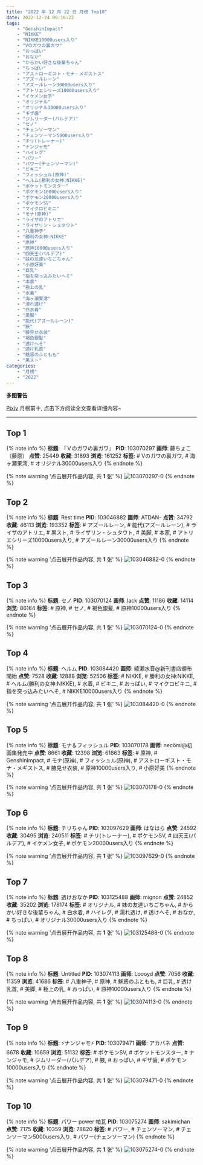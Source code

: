 ```yaml
---
title: "2022 年 12 月 22 日 月榜 Top10"
date: 2022-12-24 06:16:22
tags:
    - "GenshinImpact"
    - "NIKKE"
    - "NIKKE10000users入り"
    - "Vのガワの裏ガワ"
    - "おっぱい"
    - "おなか"
    - "からかい好きな後輩ちゃん"
    - "ちっぱい"
    - "アストローギスト・モナ・メギストス"
    - "アズールレーン"
    - "アズールレーン30000users入り"
    - "アトリエシリーズ10000users入り"
    - "イケメン女子"
    - "オリジナル"
    - "オリジナル30000users入り"
    - "ギザ歯"
    - "ジムリーダー(パルデア)"
    - "セノ"
    - "チェンソーマン"
    - "チェンソーマン5000users入り"
    - "チリ(トレーナー)"
    - "ナンジャモ"
    - "ハイレグ"
    - "パワー"
    - "パワー(チェンソーマン)"
    - "ビキニ"
    - "フィッシュル(原神)"
    - "ヘルム(勝利の女神:NIKKE)"
    - "ポケットモンスター"
    - "ポケモン10000users入り"
    - "ポケモン20000users入り"
    - "ポケモンSV"
    - "マイクロビキニ"
    - "モナ(原神)"
    - "ライザのアトリエ"
    - "ライザリン・シュタウト"
    - "八重神子"
    - "勝利の女神:NIKKE"
    - "原神"
    - "原神10000users入り"
    - "四天王(パルデア)"
    - "妹の友達いちごちゃん"
    - "小原好美"
    - "巨乳"
    - "指を突っ込みたいへそ"
    - "本家"
    - "極上の乳"
    - "水着"
    - "海ヶ瀬果澪"
    - "濡れ透け"
    - "白水着"
    - "美脚"
    - "能代(アズールレーン)"
    - "腋"
    - "腋見せ衣装"
    - "褐色銀髪"
    - "透けへそ"
    - "透け乳首"
    - "魅惑のふともも"
    - "黒スト"
categories:
    - "月榜"
    - "2022"
---
```


<i class="fa fa-triangle-exclamation"></i>**多图警告**<i class="fa fa-triangle-exclamation"></i>

[Pixiv](https://www.pixiv.net/) 月榜前十, 点击下方阅读全文查看详细内容~

<!-- more -->

---

## Top 1

{% note info %}
**标题**: 『Ｖのガワの裏ガワ』
**PID**: 103070297 **画师**: 藤ちょこ（藤原）
**点赞**: 25449 **收藏**: 31893 **浏览**: 161252
**标签**: # Vのガワの裏ガワ, # 海ヶ瀬果澪, # オリジナル30000users入り
{% endnote %}

{% note warning '点击展开作品内容, 共 **1** 张' %}
![103070297-0](https://i.pixiv.re/img-original/img/2022/11/25/00/00/41/103070297_p0.png)
{% endnote %}

## Top 2

{% note info %}
**标题**: Rest time
**PID**: 103046882 **画师**: ATDAN-
**点赞**: 34792 **收藏**: 46113 **浏览**: 193352
**标签**: # アズールレーン, # 能代(アズールレーン), # ライザのアトリエ, # 黒スト, # ライザリン・シュタウト, # 美脚, # 本家, # アトリエシリーズ10000users入り, # アズールレーン30000users入り
{% endnote %}

{% note warning '点击展开作品内容, 共 **1** 张' %}
![103046882-0](https://i.pixiv.re/img-original/img/2022/11/24/01/49/54/103046882_p0.jpg)
{% endnote %}

## Top 3

{% note info %}
**标题**: セノ
**PID**: 103070124 **画师**: lack
**点赞**: 11186 **收藏**: 14114 **浏览**: 86164
**标签**: # 原神, # セノ, # 褐色銀髪, # 原神10000users入り
{% endnote %}

{% note warning '点击展开作品内容, 共 **1** 张' %}
![103070124-0](https://i.pixiv.re/img-original/img/2022/11/25/00/00/07/103070124_p0.png)
{% endnote %}

## Top 4

{% note info %}
**标题**: ヘルム
**PID**: 103084420 **画师**: 綾瀬水音@新刊書店頒布開始
**点赞**: 7528 **收藏**: 12888 **浏览**: 52506
**标签**: # NIKKE, # 勝利の女神:NIKKE, # ヘルム(勝利の女神:NIKKE), # 水着, # ビキニ, # おっぱい, # マイクロビキニ, # 指を突っ込みたいへそ, # NIKKE10000users入り
{% endnote %}

{% note warning '点击展开作品内容, 共 **1** 张' %}
![103084420-0](https://i.pixiv.re/img-original/img/2022/11/25/17/30/01/103084420_p0.jpg)
{% endnote %}

## Top 5

{% note info %}
**标题**: モナ＆フィッシュル
**PID**: 103070178 **画师**: necömi@初画集発売中
**点赞**: 8661 **收藏**: 12398 **浏览**: 61863
**标签**: # 原神, # GenshinImpact, # モナ(原神), # フィッシュル(原神), # アストローギスト・モナ・メギストス, # 腋見せ衣装, # 原神10000users入り, # 小原好美
{% endnote %}

{% note warning '点击展开作品内容, 共 **1** 张' %}
![103070178-0](https://i.pixiv.re/img-original/img/2022/11/25/00/00/12/103070178_p0.png)
{% endnote %}

## Top 6

{% note info %}
**标题**: チリちゃん
**PID**: 103097629 **画师**: はなはら
**点赞**: 24592 **收藏**: 30495 **浏览**: 240511
**标签**: # チリ(トレーナー), # ポケモンSV, # 四天王(パルデア), # イケメン女子, # ポケモン20000users入り
{% endnote %}

{% note warning '点击展开作品内容, 共 **1** 张' %}
![103097629-0](https://i.pixiv.re/img-original/img/2022/11/26/01/38/46/103097629_p0.jpg)
{% endnote %}

## Top 7

{% note info %}
**标题**: 透けおなか
**PID**: 103125488 **画师**: mignon
**点赞**: 24852 **收藏**: 35202 **浏览**: 178174
**标签**: # オリジナル, # 妹の友達いちごちゃん, # からかい好きな後輩ちゃん, # 白水着, # ハイレグ, # 濡れ透け, # 透けへそ, # おなか, # ちっぱい, # オリジナル30000users入り
{% endnote %}

{% note warning '点击展开作品内容, 共 **1** 张' %}
![103125488-0](https://i.pixiv.re/img-original/img/2022/11/27/00/40/06/103125488_p0.jpg)
{% endnote %}

## Top 8

{% note info %}
**标题**: Untitled
**PID**: 103074113 **画师**: Loooyd
**点赞**: 7056 **收藏**: 11359 **浏览**: 41686
**标签**: # 八重神子, # 原神, # 魅惑のふともも, # 巨乳, # 透け乳首, # 美脚, # 極上の乳, # おっぱい, # 原神10000users入り
{% endnote %}

{% note warning '点击展开作品内容, 共 **1** 张' %}
![103074113-0](https://i.pixiv.re/img-original/img/2022/11/25/03/18/19/103074113_p0.png)
{% endnote %}

## Top 9

{% note info %}
**标题**: ⚡️ナンジャモ⚡️
**PID**: 103079471 **画师**: アカバネ
**点赞**: 6678 **收藏**: 10659 **浏览**: 51132
**标签**: # ポケモンSV, # ポケットモンスター, # ナンジャモ, # ジムリーダー(パルデア), # 腋, # おっぱい, # ギザ歯, # ポケモン10000users入り
{% endnote %}

{% note warning '点击展开作品内容, 共 **1** 张' %}
![103079471-0](https://i.pixiv.re/img-original/img/2022/11/25/12/01/14/103079471_p0.jpg)
{% endnote %}

## Top 10

{% note info %}
**标题**: パワー power 帕瓦
**PID**: 103075274 **画师**: sakimichan
**点赞**: 7175 **收藏**: 10359 **浏览**: 78820
**标签**: # パワー, # チェンソーマン, # チェンソーマン5000users入り, # パワー(チェンソーマン)
{% endnote %}

{% note warning '点击展开作品内容, 共 **1** 张' %}
![103075274-0](https://i.pixiv.re/img-original/img/2022/11/25/05/28/30/103075274_p0.jpg)
{% endnote %}
